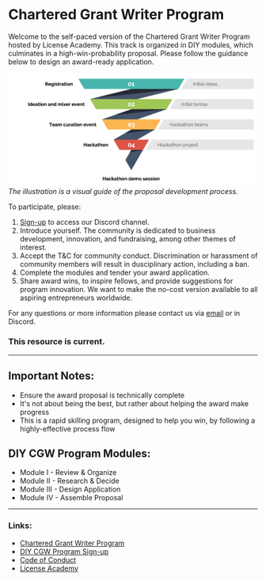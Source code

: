 # Chartered Grant Writer Program

Welcome to the self-paced version of the Chartered Grant Writer Program hosted by License Academy. This track is organized in DIY modules, which culminates in a high-win-probability proposal. Please follow the guidance below to design an award-ready application. 

![Track Overview](overview.png?raw=true "Track Overview")
_The illustration is a visual guide of the proposal development process._

To participate, please:
1. [Sign-up](https://forms.gle/n2HboKh9jCtWW2tc6) to access our Discord channel.
2. Introduce yourself. The community is dedicated to business development, innovation, and fundraising, among other themes of interest.
3. Accept the T&C for community conduct. Discrimination or harassment of community members will result in dusciplinary action, including a ban. 
4. Complete the modules and tender your award application.
5. Share award wins, to inspire fellows, and provide suggestions for program innovation. We want to make the no-cost version available to all aspiring entrepreneurs worldwide.

For any questions or more information please contact us via [email](mailto:info@license.academy) or in Discord.

### This resource is current.

---

## Important Notes:

* Ensure the award proposal is technically complete 
* It's not about being the best, but rather about helping the award make progress
* This is a rapid skilling program, designed to help you win, by following a highly-effective process flow


## DIY CGW Program Modules:
* Module I - Review & Organize
* Module II - Research & Decide 
* Module III - Design Application
* Module IV - Assemble Proposal

---

### Links:

* [Chartered Grant Writer Program](https://cgw.institute)
* [DIY CGW Program Sign-up](https://cs.cmu.edu/generative-ai/forms/event-registration)
* [Code of Conduct](https://www.cs.cmu.edu/generative-ai/conduct)
* [License Academy](https://license.academy)

